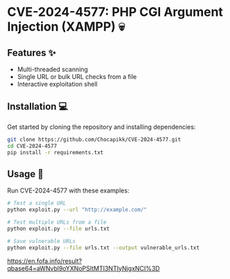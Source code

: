 # CVE-2024-4577: PHP CGI Argument Injection (XAMPP) 💀

## Features ✨

- Multi-threaded scanning
- Single URL or bulk URL checks from a file
- Interactive exploitation shell

## Installation 💻

Get started by cloning the repository and installing dependencies:

```bash
git clone https://github.com/Chocapikk/CVE-2024-4577.git
cd CVE-2024-4577
pip install -r requirements.txt
```

## Usage 🔑

Run CVE-2024-4577 with these examples:

```bash
# Test a single URL
python exploit.py --url "http://example.com/"

# Test multiple URLs from a file
python exploit.py --file urls.txt

# Save vulnerable URLs
python exploit.py --file urls.txt --output vulnerable_urls.txt
```

https://en.fofa.info/result?qbase64=aWNvbl9oYXNoPSItMTI3NTIyNjgxNCI%3D
